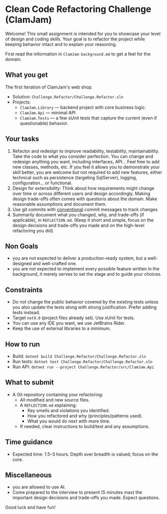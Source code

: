 ﻿# Clean Code Refactoring Challenge (ClamJam)

Welcome! This small assignment is intended for you to showcase your level of design and coding skills. Your goal is to refactor the project while keeping behavior intact and to explain your reasoning.

First read the information in `ClamJam-background.md` to get a feel for the domain.

## What you get

The first iteration of ClamJam's web shop.

- Solution: `Challenge.Refactor/Challenge.Refactor.sln`
- Projects:
  - `ClamJam.Library` — backend project with core business logic.
  - `ClamJam.Api` — minimal API
  - `ClamJam.Tests` — a few xUnit tests that capture the current (even if questionable) behavior.

## Your tasks

1. Refactor and redesign to improve readability, testability, maintainability. Take the code to what you consider perfection. You can change and redesign anything you want, including interfaces, API... Feel free to add new classes, methods, etc. If you feel it allows you to demonstrate your skill better, you are welcome but not required to add new features, either technical such as persistence (targeting SqlServer), logging, configuration... or functional.
2. Design for extensibility: Think about how requirements might change over time or across different users and design accordingly. Making design trade-offs often comes with questions about the domain. Make reasonable assumptions and document them.
3. Use git commits with [conventional](https://www.conventionalcommits.org/en/v1.0.0/) commit messages to track changes
4. Summarily document what you changed, why, and trade-offs (if applicable), in `REFLECTION.md`. (Keep it short and simple, focus on the design decisions and trade-offs you made and on the high-level refactoring you did)

## Non Goals
- you are not expected to deliver a production-ready system, but a well-designed and well-crafted one.
- you are not expected to implement every possible feature written in the background, it merely serves to set the stage and to guide your choices.

## Constraints

- Do not change the public behavior covered by the existing tests unless you also update the tests along with strong justification. Prefer adding tests instead.
- Target `net9.0` (project files already set). Use xUnit for tests.
- You can use any IDE you want, we use JetBrains Rider.
- Keep the use of external libraries to a minimum.

## How to run

- Build: `dotnet build Challenge.Refactor/Challenge.Refactor.sln`
- Run tests: `dotnet test Challenge.Refactor/Challenge.Refactor.sln`
- Run API: `dotnet run --project Challenge.Refactor/src/ClamJam.Api`

## What to submit

- A Git repository containing your refactoring:
  - All modified and new source files.
  - A `REFLECTION.md` explaining:
    - Key smells and violations you identified.
    - How you refactored and why (principles/patterns used).
    - What you would do next with more time.
  - If needed, clear instructions to build/test and any assumptions.

## Time guidance

- Expected time: 1.5–3 hours. Depth over breadth is valued; focus on the core.

## Miscellaneous
- you are allowed to use AI.
- Come prepared to the interview to present (5 minutes max) the important design decisions and trade-offs you made. Expect questions.

Good luck and have fun!
